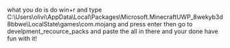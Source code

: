 what you do is do win+r and type C:\Users\olivi\AppData\Local\Packages\Microsoft.MinecraftUWP_8wekyb3d8bbwe\LocalState\games\com.mojang and press enter then go to develpment_recource_packs and paste the all in there and your done have fun with it!
